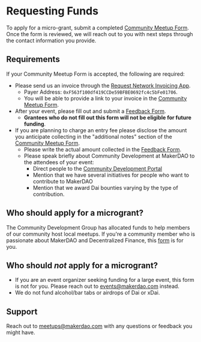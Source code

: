 # Requesting Funds

To apply for a micro-grant, submit a completed [Community Meetup Form](https://airtable.com/shr4HOtcZ8o3VZmek). Once the form is reviewed, we will reach out to you with next steps through the contact information you provide.

## Requirements

If your Community Meetup Form is accepted, the following are required:

- Please send us an invoice through the [Request Network Invoicing App](https://app.request.network/#/).
  - Payer Address: `0xF563f100df419CCDe59BFBE0692fc4c5bFe01706`.
  - You will be able to provide a link to your invoice in the [Community Meetup Form](https://airtable.com/shr4HOtcZ8o3VZmek).
- After your event, please fill out and submit a [Feedback Form](https://airtable.com/shr6Icuj6tOy0k55l).
  - **Grantees who do not fill out this form will not be eligible for future funding**.
- If you are planning to charge an entry fee please disclose the amount you anticipate collecting in the "additional notes" section of the [Community Meetup Form](https://airtable.com/shr4HOtcZ8o3VZmek).
  - Please write the actual amount collected in the [Feedback Form](https://airtable.com/shr6Icuj6tOy0k55l).
  - Please speak briefly about Community Development at MakerDAO to the attendees of your event:
    - Direct people to the [Community Development Portal](https://community-development.makerdao.com/)
    - Mention that we have several initiatives for people who want to contribute to MakerDAO
    - Mention that we award Dai bounties varying by the type of contribution.

## Who should apply for a microgrant?

The Community Development Group has allocated funds to help members of our community host local meetups. If you're a community member who is passionate about MakerDAO and Decentralized Finance, this [form](https://airtable.com/shr4HOtcZ8o3VZmek) is for you.

## Who should _not_ apply for a microgrant?

- If you are an event organizer seeking funding for a large event, this form is not for you. Please reach out to events@makerdao.com instead.
- We do not fund alcohol/bar tabs or airdrops of Dai or xDai.

## Support

Reach out to meetups@makerdao.com with any questions or feedback you might have.
